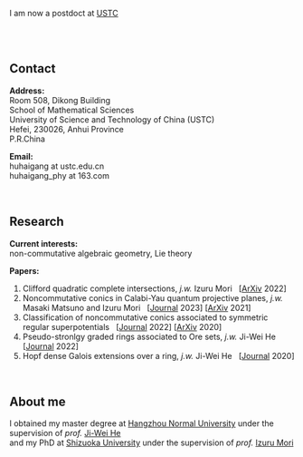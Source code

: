 
I am now a postdoct at [USTC](https://en.ustc.edu.cn/)

<br> 
<br> 

## Contact

**Address:**
<br> 
Room 508, Dikong Building <br> 
School of Mathematical Sciences <br> 
University of Science and Technology of China (USTC) <br> 
Hefei, 230026, Anhui Province <br> 
P.R.China

**Email:**
<br> 
huhaigang at ustc.edu.cn
<br> 
huhaigang_phy at 163.com

<br> 

## Research

**Current interests:**
<br> 
non-commutative algebraic geometry, Lie theory 

**Papers:**
<br> 
1. Clifford quadratic complete intersections, _j.w._ Izuru Mori  &nbsp; \[[ArXiv](https://arxiv.org/abs/2302.04446) 2022\]
2. Noncommutative conics in Calabi-Yau quantum projective planes, _j.w._ Masaki Matsuno and Izuru Mori &nbsp; \[[Journal](https://www.sciencedirect.com/science/article/pii/S0021869322006044) 2023\] \[[ArXiv](https://arxiv.org/abs/2104.00221) 2021\]
3. Classification of noncommutative conics associated to symmetric regular superpotentials &nbsp; \[[Journal](https://www.worldscientific.com/doi/10.1142/S0219498823501360) 2022\] \[[ArXiv](https://arxiv.org/abs/2005.03918) 2020\]
4. Pseudo-stronlgy graded rings associated to Ore sets, _j.w._ Ji-Wei He &nbsp; \[[Journal](https://www.tandfonline.com/doi/abs/10.1080/00927872.2021.1959599) 2022]
5. Hopf dense Galois extensions over a ring, _j.w._ Ji-Wei He &nbsp; \[[Journal](http://sxzz.whu.edu.cn/sxzz/ch/reader/create_pdf.aspx?file_no=20200208&year_id=2020&quarter_id=2&falg=1) 2020\]

<br> 

## About me

I obtained my master degree at [Hangzhou Normal University](https://english.hznu.edu.cn/) under the supervision of _prof._ [Ji-Wei He](https://sxxy.hznu.edu.cn/c/2021-08-11/2574028.shtml)
<br> 
and my PhD at [Shizuoka University](https://www.shizuoka.ac.jp/english/) under the supervision of _prof._ [Izuru Mori](https://tdb.shizuoka.ac.jp/RDB/public/Default2.aspx?id=11062&l=1)
